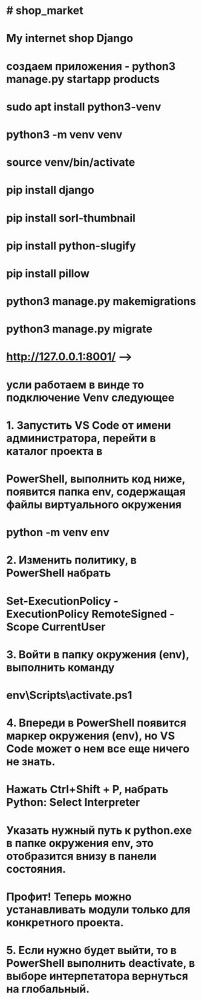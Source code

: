 # # shop_market
# My internet shop Django
# создаем приложения - python3 manage.py startapp products

# sudo apt install python3-venv
# python3 -m venv venv
# source venv/bin/activate
# pip install django
# pip install sorl-thumbnail
# pip install python-slugify
# pip install pillow
# python3 manage.py makemigrations
# python3 manage.py migrate
# http://127.0.0.1:8001/ -->

# усли работаем в винде то подключение Venv следующее
# 1. Запустить VS Code от имени администратора, перейти в каталог проекта в 
# PowerShell, выполнить код ниже, появится папка env, содержащая файлы виртуального окружения
# python -m venv env
# 2. Изменить политику, в PowerShell набрать
# Set-ExecutionPolicy -ExecutionPolicy RemoteSigned -Scope CurrentUser
# 3. Войти в папку окружения (env), выполнить команду
# env\Scripts\activate.ps1
# 4. Впереди в PowerShell появится маркер окружения (env), но VS Code может о нем все еще ничего не знать. 
# Нажать Ctrl+Shift + P, набрать Python: Select Interpreter
# Указать нужный путь к python.exe в папке окружения env, это отобразится внизу в панели состояния.
#  Профит! Теперь можно устанавливать модули только для конкретного проекта.
# 5. Если нужно будет выйти, то в PowerShell выполнить deactivate, в выборе интерпетатора вернуться на глобальный.

